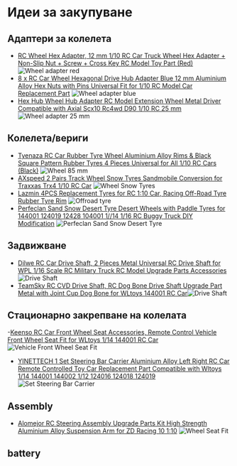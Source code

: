 # Идеи за закупуване
## Адаптери за колелета
- [RC Wheel Hex Adapter, 12 mm 1/10 RC Car Truck Wheel Hex Adapter + Non-Slip Nut + Screw + Cross Key RC Model Toy Part (Red)](https://www.amazon.de/-/en/Wheel-Adapter-Truck-Non-Slip-Screw/dp/B097C5C4CQ/ref=sr_1_54?crid=36V0HAJLFVUAK&keywords=rc%2Bcar%2Bersatzteile%2Brad&qid=1675192076&sprefix=rc%2Bcar%2Bspare%2Bparts%2Bwheel%2Caps%2C121&sr=8-54&th=1) ![Wheel adapter red](./to_buy_images/adapters_12mm_red.jpg)
- [8 x RC Car Wheel Hexagonal Drive Hub Adapter Blue 12 mm Aluminium Alloy Hex Nuts with Pins Universal Fit for 1/10 RC Model Car Replacement Part](https://www.amazon.de/Hexagonal-Adapter-Aluminium-Universal-Replacement/dp/B08KCY65CJ/ref=sr_1_36_sspa?crid=36V0HAJLFVUAK&keywords=rc+car+ersatzteile+rad&qid=1675194065&sprefix=rc+car+spare+parts+wheel%2Caps%2C121&sr=8-36-spons&sp_csd=d2lkZ2V0TmFtZT1zcF9tdGY&psc=1) ![Wheel adapter blue](./to_buy_images/adapters_12mm_blue.jpg)
- [Hex Hub Wheel Hub Adapter RC Model Extension Wheel Metal Driver Compatible with Axial Scx10 Rc4wd D90 1/10 RC 25 mm](https://www.amazon.de/Wheel-Adapter-Extension-Driver-Compatible/dp/B09LCTR571/ref=sr_1_3_sspa?crid=1SKI4DLNBKRA1&keywords=RC4WD+SCX10+D90+Funkgesteuertes+%28RC%29&qid=1675195786&s=toys&sprefix=rc4wd+scx10+d90+%2Ctoys%2C98&sr=1-3-spons&sp_csd=d2lkZ2V0TmFtZT1zcF9hdGY&psc=1&smid=ANOQZ0SYCP3SO)![Wheel adapter 25 mm](./to_buy_images/adapters_12mm_25mm.jpg)
## Колелета/вериги
- [Tyenaza RC Car Rubber Tyre Wheel Aluminium Alloy Rims & Black Square Pattern Rubber Tyres 4 Pieces Universal for All 1/10 RC Cars (Black)](https://www.amazon.de/Tyenaza-Rubber-Aluminium-Pattern-Universal/dp/B099DV8RGS/ref=sr_1_34_sspa?crid=36V0HAJLFVUAK&keywords=rc%2Bcar%2Bersatzteile%2Brad&qid=1675192076&sprefix=rc%2Bcar%2Bspare%2Bparts%2Bwheel%2Caps%2C121&sr=8-34-spons&sp_csd=d2lkZ2V0TmFtZT1zcF9tdGY&smid=A3CQAZL0O20ZD7&th=1) ![Wheel 85 mm](./to_buy_images/wheel_85mm.jpg)
- [AXspeed 2 Pairs Track Wheel Snow Tyres Sandmobile Conversion for Traxxas Trx4 1/10 RC Car](https://www.amazon.de/-/en/AXspeed-Pairs-Sandmobile-Conversion-Traxxas/dp/B0831JLG4P/ref=sr_1_50?crid=1V79CD1UG6ARC&keywords=rc%2Bauto%2Bschnee&qid=1675188101&sprefix=rc%2Bcar%2Bsnow%2Caps%2C108&sr=8-50&th=1) ![Wheel Snow Tyres](./to_buy_images/track_wheel_snow.jpg)
- [Lazmin 4PCS Replacement Tyres for RC 1:10 Car, Racing Off-Road Tyre Rubber Tyre Rim](https://www.amazon.de/-/en/Lazmin-4PCS-Replacement-Tyres-RC/dp/B07X2Q92WP/ref=sr_1_28?crid=3PJXD7PRRAA1W&keywords=1%2F10+rc+winterreifen&qid=1675280249&sprefix=1%2F10+rc+winter+tires%2Caps%2C117&sr=8-28) ![Offroad tyre](./to_buy_images/wheel_2.jpg)
- [Perfeclan Sand Snow Desert Tyre Desert Wheels with Paddle Tyres for 144001 124019 12428 104001 1//14 1/16 RC Buggy Truck DIY Modification](https://www.amazon.de/-/en/Perfeclan-Desert-Wheels-Paddle-Modification/dp/B0B7B4FBD1/ref=sr_1_3?crid=39AVAY9T2Z5OB&keywords=rc+schneereifen&qid=1675280789&sprefix=rc+snow+tires%2Caps%2C102&sr=8-3) ![Perfeclan Sand Snow Desert Tyre](./to_buy_images/wheel_snow.jpg)
## Задвижване
- [Dilwe RC Car Drive Shaft, 2 Pieces Metal Universal RC Drive Shaft for WPL 1/16 Scale RC Military Truck RC Model Upgrade Parts Accessories](https://www.amazon.de/-/en/Pieces-Universal-Military-Upgrade-Accessories/dp/B07MQDRXF4/ref=pd_day0fbt_img_sccl_2/261-3067236-0783540?pd_rd_w=7Uv4X&content-id=amzn1.sym.e8249946-a819-4dfd-9616-63cfe1050ff1&pf_rd_p=e8249946-a819-4dfd-9616-63cfe1050ff1&pf_rd_r=1APVV2RH44J0WGC372BK&pd_rd_wg=p9x4R&pd_rd_r=7d59eb4b-8105-4123-a3d3-8647c8631e29&pd_rd_i=B07MQDRXF4&psc=1) ![Drive Shaft](./to_buy_images/driveshaft.jpg)
- [TeamSky RC CVD Drive Shaft, RC Dog Bone Drive Shaft Upgrade Part Metal with Joint Cup Dog Bone for WLtoys 144001 RC Car](https://www.amazon.de/-/en/TeamSky-Drive-Upgrade-WLtoys-144001/dp/B0B7HR7RPS/ref=d_pd_sbs_sccl_3_6/261-3067236-0783540?pd_rd_w=FVVs4&content-id=amzn1.sym.e240add7-999b-4e0b-8c0e-340ec2846a97&pf_rd_p=e240add7-999b-4e0b-8c0e-340ec2846a97&pf_rd_r=JSJ0XWGCKSGJ9C1AVQ91&pd_rd_wg=Xex0z&pd_rd_r=a9b48551-7d3d-427e-8986-0862268e9ec0&pd_rd_i=B0B7HR7RPS&psc=1)![Drive Shaft](./to_buy_images/driveshaft2.jpg)
## Стационарно закрепване на колелата
-[Keenso RC Car Front Wheel Seat Accessories, Remote Control Vehicle Front Wheel Seat Fit for WLtoys 1/14 144001 RC Car](https://www.amazon.de/-/en/Keenso-Accessories-Remote-Control-Vehicle/dp/B088NX69N5/ref=d_pd_sbs_sccl_2_5/261-3067236-0783540?pd_rd_w=rMRqg&content-id=amzn1.sym.e240add7-999b-4e0b-8c0e-340ec2846a97&pf_rd_p=e240add7-999b-4e0b-8c0e-340ec2846a97&pf_rd_r=MQ5TR2EY1N4NTVB65AB2&pd_rd_wg=hZ6GS&pd_rd_r=f86ac2d8-6479-468f-9c33-f2540bd5c7d9&pd_rd_i=B088NX69N5&psc=1) ![Vehicle Front Wheel Seat Fit](./to_buy_images/wheel_seat_red.jpg)
- [YINETTECH 1 Set Steering Bar Carrier Aluminium Alloy Left Right RC Car Remote Controlled Toy Car Replacement Part Compatible with Wltoys 1/14 144001 144002 1/12 124016 124018 124019](https://www.amazon.de/-/en/gp/product/B0B5QSTMTX/ref=ox_sc_act_image_1?smid=A3UXNW85YX9QTH&psc=1) ![Set Steering Bar Carrier](./to_buy_images/Set_Steering_Bar_Carrier.jpg)
## Assembly
- [Alomejor RC Steering Assembly Upgrade Parts Kit High Strength Aluminium Alloy Suspension Arm for ZD Racing 10 1:10](https://www.amazon.de/-/en/Alomejor-Steering-Assembly-Aluminium-Suspension/dp/B0BJQ9J1NR/ref=sr_1_4?crid=3QSLECG0Y2SAN&keywords=RC%2BQuerlenker&qid=1675195198&s=toys&sprefix=rc%2Bsuspension%2Barm%2Ctoys%2C98&sr=1-4&th=1) ![Wheel Seat Fit](./to_buy_images/arms_assembly.jpg)
## battery
